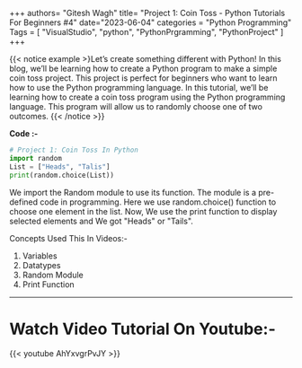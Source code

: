 +++
authors= "Gitesh Wagh"
title= "Project 1: Coin Toss - Python Tutorials For Beginners #4"
date="2023-06-04"
categories = "Python Programming" 
Tags = [
    "VisualStudio",
     "python",
     "PythonPrgramming",
     "PythonProject"
] 
+++


{{< notice example >}Let’s create something different with Python!
In this blog, we’ll be learning how to create a Python program to make a simple coin toss project. This project is perfect for beginners who want to learn how to use the Python programming language. In this tutorial, we’ll be learning how to create a coin toss program using the Python programming language. This program will allow us to randomly choose one of two outcomes. {{< /notice >}}


**Code :-**
```python
# Project 1: Coin Toss In Python
import random                     
List = ["Heads", "Talis"]  
print(random.choice(List))        

```

We import the Random module to use its function. The module is a pre-defined code in programming. Here we use random.choice() function to choose one element in the list. Now, We use the print function to display selected elements and We got "Heads" or "Tails".

Concepts Used This In Videos:-
1. Variables
2. Datatypes
3. Random Module
4. Print Function

*******
# Watch Video Tutorial On Youtube:-
{{< youtube AhYxvgrPvJY >}}
